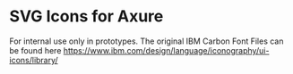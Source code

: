 # SVG Icons for Axure
For internal use only in prototypes.
The original IBM Carbon Font Files can be found here https://www.ibm.com/design/language/iconography/ui-icons/library/
